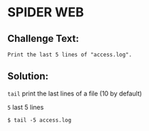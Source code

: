 # SPIDER WEB

## Challenge Text:

```
Print the last 5 lines of "access.log".
```
## Solution:

`tail` print the last lines of a file (10 by default)

`5` last 5 lines

```
$ tail -5 access.log
```